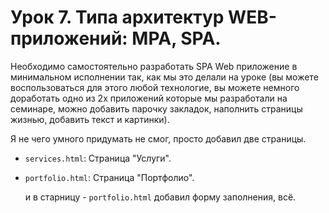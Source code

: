 # Урок 7. Типа архитектур WEB-приложений: MPA, SPA. 

Необходимо самостоятельно разработать SPA Web приложение в минимальном исполнении так, как мы это делали на уроке (вы можете воспользоваться для этого любой технологие, вы можете немного доработать одно из 2х приложений которые мы разработали на семинаре, можно добавить парочку закладок, наполнить страницы жизнью, добавить текст и картинки).

Я не чего умного придумать не смог, просто добавил две страницы.

- `services.html`: Страница "Услуги".
- `portfolio.html`: Страница "Портфолио".

  и в старницу - `portfolio.html` добавил форму заполнения, всё.
